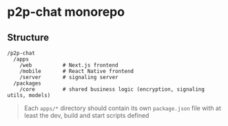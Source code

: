 # p2p-chat monorepo

## Structure

```
/p2p-chat
  /apps
    /web          # Next.js frontend
    /mobile       # React Native frontend
    /server       # signaling server
  /packages
    /core         # shared business logic (encryption, signaling utils, models)
```

> Each `apps/*` directory should contain its own `package.json` file with at least the dev, build and start scripts defined

